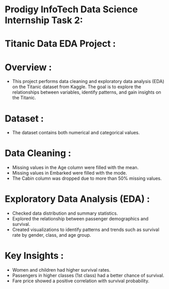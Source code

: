 # Prodigy InfoTech Data Science Internship Task 2:

# Titanic Data EDA Project :

# Overview :

- This project performs data cleaning and exploratory data analysis (EDA) on the Titanic dataset from Kaggle. The goal is to explore the relationships between variables, identify patterns, and gain insights on the Titanic.

# Dataset :

- The dataset contains both numerical and categorical values.


# Data Cleaning :

- Missing values in the Age column were filled with the mean.
- Missing values in Embarked were filled with the mode.
- The Cabin column was dropped due to more than 50% missing values.

# Exploratory Data Analysis (EDA) :

- Checked data distribution and summary statistics.
- Explored the relationship between passenger demographics and survival.
- Created visualizations to identify patterns and trends such as survival rate by gender, class, and age group.

# Key Insights :

- Women and children had higher survival rates.
- Passengers in higher classes (1st class) had a better chance of survival.
- Fare price showed a positive correlation with survival probability.
